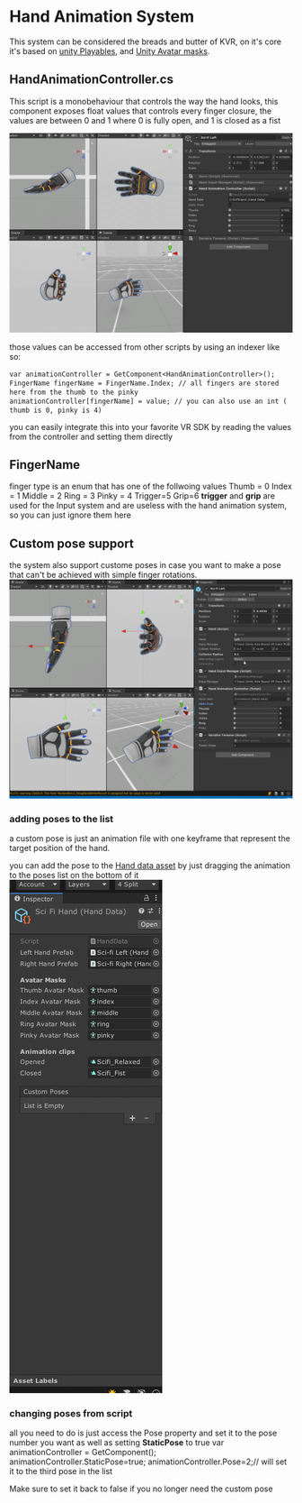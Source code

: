 # Hand Animation System

This system can be considered the breads and butter of KVR, on it's core it's based on [unity Playables](https://docs.unity3d.com/Manual/Playables.html), and [Unity Avatar masks](https://docs.unity3d.com/2019.4/Documentation/Manual/class-AvatarMask.html).

## HandAnimationController.cs

This script is a monobehaviour that controls the way the hand looks, this component exposes float values that controls every finger closure, the values are between 0 and 1 where 0 is fully open, and 1 is closed as a fist

![Hand Animation Controller](/Readme/HandsInAction.gif)

those values can be accessed from other scripts by using an indexer like so:

	var animationController = GetComponent<HandAnimationController>();
	FingerName fingerName = FingerName.Index; // all fingers are stored here from the thumb to the pinky
	animationController[fingerName] = value; // you can also use an int ( thumb is 0, pinky is 4)

you can easily integrate this into your favorite VR SDK by reading the values from the controller and setting them directly

## FingerName
finger type is an enum that has one of the follwoing values
        Thumb = 0
        Index = 1
        Middle = 2
        Ring = 3
        Pinky = 4
        Trigger=5
        Grip=6
**trigger** and **grip** are used for the Input system and are useless with the hand animation system, so you can just ignore them here 

## Custom pose support

the system also support custome poses in case you want to make a pose that can't be achieved with simple finger rotations.
![CustomePoses](Readme/CustomPoses.gif)

### adding poses to the list
a custom pose is just an animation file with one keyframe that represent the target position of the hand.

you can add the pose to the [Hand data asset](HandData) by just dragging the animation to the poses list on the bottom of it
![CustomePoses](Readme/HandAssetPoses.gif)


### changing poses from script
all you need to do is just access the Pose property and set it to the pose number you want as well as setting  __StaticPose__ to true
    var animationController = GetComponent<HandAnimationController>();
    animationController.StaticPose=true;
    animationController.Pose=2;// will set it to the third pose in the list

Make sure to set it back to false if you no longer need the custom pose
